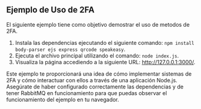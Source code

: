 ## Ejemplo de Uso de 2FA
El siguiente ejemplo tiene como objetivo demostrar el uso de metodos de 2FA.

1. Instala las dependencias ejecutando el siguiente comando: `npm install body-parser ejs express qrcode speakeasy`.
2. Ejecuta el archivo principal utilizando el comando: `node index.js`.
3. Visualiza la página accediendo a la siguiente URL: http://127.0.0.1:3000/.

Este ejemplo te proporcionará una idea de cómo implementar sistemas de 2FA y cómo interactuar con ellos a través de una aplicación Node.js. Asegúrate de haber configurado correctamente las dependencias y de tener RabbitMQ en funcionamiento para que puedas observar el funcionamiento del ejemplo en tu navegador.
